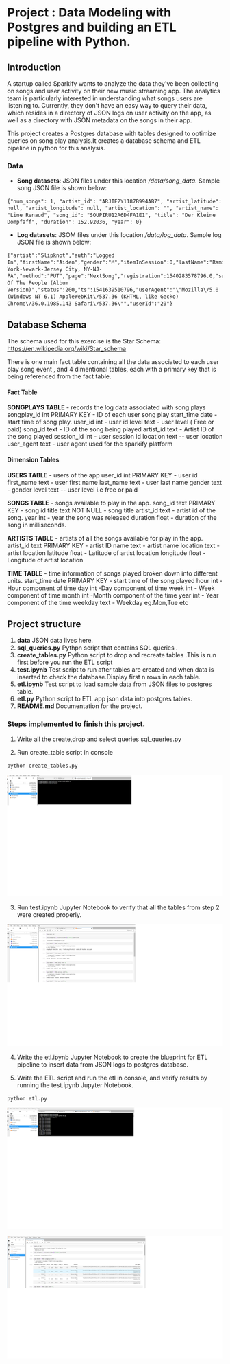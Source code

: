 # Project : Data Modeling with Postgres and building an ETL pipeline with Python.

## Introduction

A startup called Sparkify wants to analyze the data they've been collecting on songs and user activity on their new music streaming app. 
The analytics team is particularly interested in understanding what songs users are listening to. Currently, they don't have an easy way to query their data, which resides in a directory of JSON logs on user activity on the app, as well as a directory with JSON metadata on the songs in their app.

This project creates a Postgres database with tables designed to optimize queries on song play analysis.It creates a database schema and ETL pipeline in python for this analysis.

### Data
- **Song datasets**: JSON files under this location */data/song_data*. Sample song JSON file is shown below:

```
{"num_songs": 1, "artist_id": "ARJIE2Y1187B994AB7", "artist_latitude": null, "artist_longitude": null, "artist_location": "", "artist_name": "Line Renaud", "song_id": "SOUPIRU12A6D4FA1E1", "title": "Der Kleine Dompfaff", "duration": 152.92036, "year": 0}
```

- **Log datasets**: JSOM files under this location */data/log_data*.  Sample log JSON file is shown below:

```
{"artist":"Slipknot","auth":"Logged In","firstName":"Aiden","gender":"M","itemInSession":0,"lastName":"Ramirez","length":192.57424,"level":"paid","location":"New York-Newark-Jersey City, NY-NJ-PA","method":"PUT","page":"NextSong","registration":1540283578796.0,"sessionId":19,"song":"Opium Of The People (Album Version)","status":200,"ts":1541639510796,"userAgent":"\"Mozilla\/5.0 (Windows NT 6.1) AppleWebKit\/537.36 (KHTML, like Gecko) Chrome\/36.0.1985.143 Safari\/537.36\"","userId":"20"}
```

## Database Schema
The schema used for this exercise is the Star Schema:
https://en.wikipedia.org/wiki/Star_schema

There is one main fact table containing all the data associated to each user play song event , 
and 4 dimentional tables, each with a primary key that is being referenced from the fact table.

#### Fact Table
**SONGPLAYS TABLE** - records the log data associated with song plays 
        songplay_id int PRIMARY KEY  - ID of each user song play
        start_time date - start time of song play.
        user_id int - user id
        level text - user level ( Free or paid)
        song_id text  - ID of the song being played
        artist_id text - Artist ID of the song played
        session_id int - user session id
        location text -- user location
        user_agent text - user agent used for the sparkify platform
        
#### Dimension Tables
   
**USERS TABLE** - users of the app
 user_id int PRIMARY KEY - user id
    first_name text - user first name
    last_name text - user last name
    gender text - gender
    level text -- user level i.e free or paid

**SONGS TABLE** - songs available to play in the app.
    song_id text PRIMARY KEY - song id
    title text NOT NULL - song title
    artist_id text  - artist id of the song.
    year int - year the song was released
    duration float - duration of the song in milliseconds.
                        

**ARTISTS TABLE** - artists of all the songs available for play in the app.
 artist_id text PRIMARY KEY - artist ID
 name text  - artist name
 location text - artist location
 latitude float - Latitude of artist location
 longitude float - Longitude of artist location

**TIME TABLE** - time information of songs played broken down into different units.
    start_time date PRIMARY KEY - start time of the song played
    hour int - Hour component of time
    day int -Day component of time
    week int - Week component of time
    month int -Month component of the time
    year int - Year component of the time
    weekday text - Weekday eg.Mon,Tue etc


## Project structure

1. **data**  JSON data lives here.
2. **sql_queries.py** Pythpn script that contains SQL queries .
3. **create_tables.py** Python script to drop and recreate tables .This is run first before you run the ETL script
4. **test.ipynb** Test script to run after tables are created and when data is inserted to check the database.Display first n rows in each table.
5. **etl.ipynb** Test script to load sample data from JSON files to postgres table. 
6. **etl.py** Python script to ETL app json data into postgres tables.
7. **README.md** Documentation for the project.

### Steps implemented to finish this project.

1. Write all the create,drop and select queries sql_queries.py

2. Run create_table script in console
 ```
python create_tables.py
```

![Alt desc](https://github.com/nj11/data_engineering/blob/master/DataModelling/Postgresql-Modelling_and_ETL/screenshots/screenshot1.png)

3. Run test.ipynb Jupyter Notebook to verify that all the tables from step 2 were created properly.

![Alt desc](https://github.com/nj11/data_engineering/blob/master/DataModelling/Postgresql-Modelling_and_ETL/screenshots/screenshot2.png)

4. Write the etl.ipynb Jupyter Notebook to create the blueprint for ETL pipeline to insert data from JSON logs to postgres database.

5. Write the ETL script and run the etl in console, and verify results by running the test.ipynb Jupyter Notebook.
 ```
python etl.py
```
![Alt desc](https://github.com/nj11/data_engineering/blob/master/DataModelling/Postgresql-Modelling_and_ETL/screenshots/screenshot3.png)

![Alt desc](https://github.com/nj11/data_engineering/blob/master/DataModelling/Postgresql-Modelling_and_ETL/screenshots/screenshot4.png)




